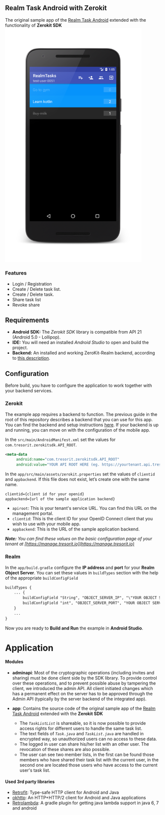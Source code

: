 ## Realm Task Android with Zerokit
The original sample app of the [Realm Task Android](https://github.com/realm-demos/realm-tasks/tree/master/RealmTasks%20Android) extended with the functionality of **Zerokit SDK**
<img src="../.images/android-sample-screenshot.png" alt="Android App screenshot" width="444"/>

### Features
* Login / Registration
* Create / Delete task list.
* Create / Delete task.
* Share task list
* Revoke share

## Requirements
  - **Android SDK:** The _Zerokit SDK_ library is compatible from API 21 (Android 5.0 - Lollipop).
  - **IDE:** You will need an installed _Android Studio_ to open and build the project.
  - **Backend:** An installed and working ZeroKit-Realm backend, according to [this description](https://github.com/tresorit/ZeroKit-Realm-encrypted-tasks).

## Configuration
Before build, you have to configure the application to work together with your backend services.

### Zerokit
The example app requires a backend to function. The previous guide in the root of this repository describes a backend that you can use for this app. You can find the backend and setup instructions [here](https://github.com/tresorit/ZeroKit-Realm-encrypted-tasks).
If your backend is up and running, you can move on with the configuration of the mobile app.

In the `src/main/AndroidManifest.xml` set the values for `com.tresorit.zerokitsdk.API_ROOT`.
```xml
<meta-data
     android:name="com.tresorit.zerokitsdk.API_ROOT"
     android:value="YOUR API ROOT HERE (eg. https://yourtenant.api.tresorit.io)"/>
```

In the `app/src/main/assets/zerokit.properties` set the values of `clientid` and `appbackend`. If this file does not exist, let’s create one with the same name.
```
clientid={client id for your openid}
appbackend={url of the sample application backend}
```

- `apiroot`: This is your tenant's service URL. You can find this URL on the management portal.
- `clientid`: This is the client ID for your OpenID Connect client that you wish to use with your mobile app.
- `appbackend`: This is the URL of the sample application backend.

_**Note:** You can find these values on the basic configuration page of your tenant at [https://manage.tresorit.io](https://manage.tresorit.io)_

### Realm
In the `app/build.gradle` configure the **IP address** and **port** for your **Realm Object Server**. You can set these values in `buildTypes` section with the help of the appropriate `buildConfigField`
```xml
buildTypes {
    ... {
        buildConfigField "String", "OBJECT_SERVER_IP", "\"YOUR OBJECT SERVER IP HERE\""
        buildConfigField "int", "OBJECT_SERVER_PORT", "YOUR OBJECT SERVER PORT HERE"
    }
    ...
}
```

Now you are ready to **Build and Run** the example in **Android Studio**.

# Application

#### Modules
* **adminapi**: Most of the cryptographic operations (including invites and sharing) must be done client side by the SDK library. To provide control over these operations, and to prevent possible abuse by tampering the client, we introduced the admin API. All client initiated changes which has a permanent effect on the server has to be approved through the Admin API (typically by the server backend of the integrated app).

* **app**: Contains the source code of the original sample app of the [Realm Task Android](https://github.com/realm-demos/realm-tasks/tree/master/RealmTasks%20Android) extended with the **Zerokit SDK**
    * The _`TaskListList`_ is shareable, so it is now possible to provide access rights for different users to handle the same task list.
    * The text fields of _`Task.java`_ and _`TaskList.java`_ are handled in encrypted way, so unauthorized users can no access to these data.
    * The logged in user can share his/her list with an other user. The revocation of these shares are also possible.
    * The user can see two member lists, in the first can be found those members who have shared their task list with the current user, in the second one are located those users who have access to the current user's task list.
    
#### Used 3rd party libraries
- [Retrofit](https://github.com/square/retrofit): Type-safe HTTP client for Android and Java
- [okhttp](https://github.com/square/okhttp): An HTTP+HTTP/2 client for Android and Java applications
- [Retrolambda](https://github.com/evant/gradle-retrolambda): A gradle plugin for getting java lambda support in java 6, 7 and android
